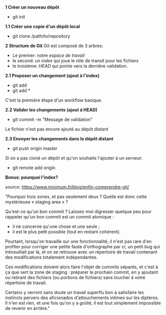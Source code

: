 **1 Créer un nouveau dépôt**
- git init


**1.1 Créer une copie d'un dépôt local**
- git clone /path/to/repository


**2 Structure de Git**
Git est composé de 3 arbres:
- Le premier: notre *espace de travail*
- le second: un *index* qui joue le rôle de transit pour les fichiers
- le troisième: *HEAD* qui pointe vers la dernière validation.


**2.1 Proposer un changement (ajout à l'index)**
- git add <filename>
- git add *

C'est la première étape d'un workflow basique.


**2.2 Valider les changements (ajout à HEAD)**
- git commit -m "Message de validation"

Le fichier n'est pas encore ajouté au dépôt distant


**2.3 Envoyer les changements dans le dépôt distant**
- git push origin master

Si on a pas cloné un dépôt et qu'on souhaite l'ajouter à un serveur:
- git remote add origin <server>



**Bonus: pourquoi l'index?**

*source*: https://www.miximum.fr/blog/enfin-comprendre-git/

"Pourquoi trois zones, et pas seulement deux ? Quelle est donc cette mystèrieuse « staging area » ?

Qu'est-ce qu'un bon commit ?
Laissez-moi digresser quelque peu pour rappeler qu'un bon commit est un commit atomique :
- il ne concerne qu'une chose et une seule ;
- il est le plus petit possible (tout en restant cohérent).

Pourtant, lorsqu'on travaille sur une fonctionnalité, il n'est pas rare d'en profiter pour corriger une petite faute d'orthographe par ci,
un petit bug qui trénouillait par là, et on se retrouve avec un répertoire de travail contenant des modifications totalement indépendantes.

Ces modifications doivent alors faire l'objet de commits séparés, et c'est à ça que sert la zone de staging : préparer le prochain commit,
en y ajoutant ou retirant des fichiers (ou portions de fichiers) sans toucher à votre répertoire de travail.

Certains y verront sans doute un travail superflu bon à satisfaire les instincts pervers des aficionados d'attouchements intimes sur les diptères.
Il n'en est rien, et une fois qu'on y a goûté, il est tout simplement impossible de revenir en arrière."